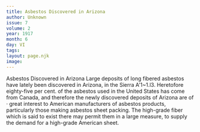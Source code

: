 ```yaml
---
title: Asbestos Discovered in Arizona
author: Unknown
issue: 7
volume: 2
year: 1917
month: 6
day: VI
tags:
layout: page.njk
image:
---
```

Asbestos Discovered in Arizona   Large deposits of long fibered asbestos have lately been discovered in Arizona, in the Sierra A'1~1.l3. Heretofore eighty-five per cent. of the asbestos used in the United States   has come from Canada, and therefore the newly discovered deposits of Arizona are of · great interest to American manufacturers of asbestos products, particularly those making asbestos sheet packing. The high-grade fiber which is said to exist there may permit them in a large measure, to supply the demand for a high-grade American sheet.   
